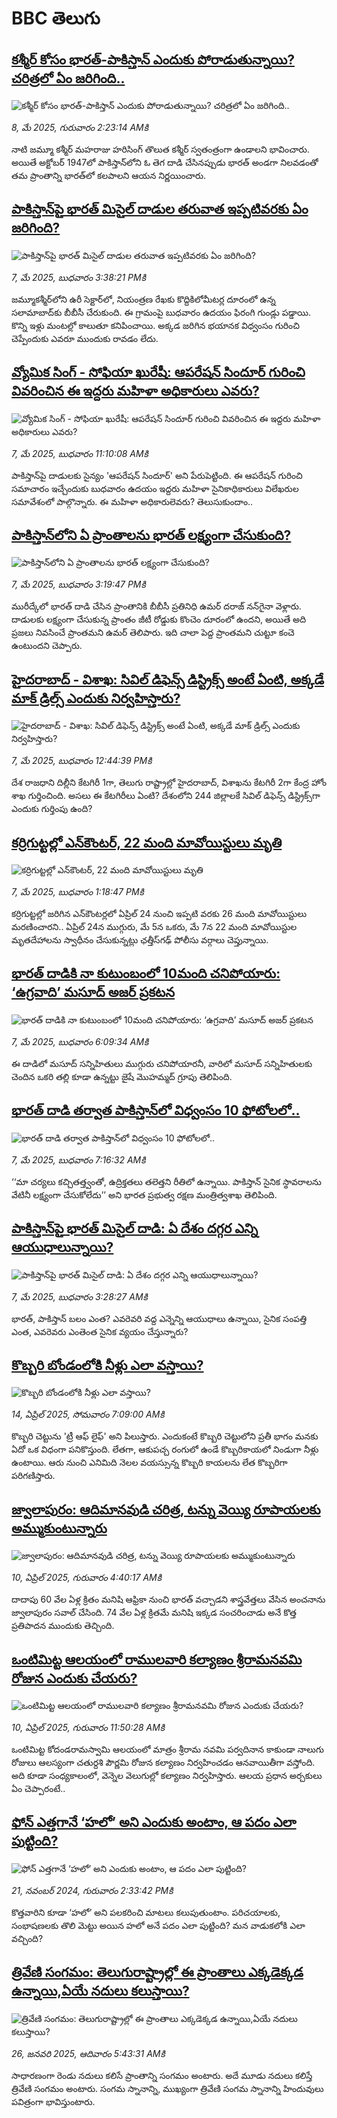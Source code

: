 # BBC తెలుగు## [కశ్మీర్ కోసం భారత్-పాకిస్తాన్ ఎందుకు పోరాడుతున్నాయి? చరిత్రలో ఏం జరిగింది..](https://www.bbc.com/telugu/articles/cvgng3qzp1yo?at_campaign=githubrss)![కశ్మీర్ కోసం భారత్-పాకిస్తాన్ ఎందుకు పోరాడుతున్నాయి? చరిత్రలో ఏం జరిగింది..](https://ichef.bbci.co.uk/ace/standard/240/cpsprodpb/0aec/live/1e42fe60-2bb4-11f0-8f57-b7237f6a66e6.jpg)_8, మే 2025, గురువారం 2:23:14 AMకి_నాటి జమ్మూ కశ్మీర్ మహరాజు హరిసింగ్ తొలుత కశ్మీర్ స్వతంత్రంగా ఉండాలని భావించారు. అయితే అక్టోబర్ 1947లో పాకిస్తాన్‌లోని ఓ తెగ దాడి చేసినప్పుడు భారత్ అండగా నిలవడంతో తమ ప్రాంతాన్ని భారత్‌లో కలపాలని ఆయన నిర్ణయించారు.## [పాకిస్తాన్‌పై భారత్ మిసైల్ దాడుల తరువాత ఇప్పటివరకు ఏం జరిగింది?](https://www.bbc.com/telugu/articles/cddedp791d4o?at_campaign=githubrss)![పాకిస్తాన్‌పై భారత్ మిసైల్ దాడుల తరువాత ఇప్పటివరకు ఏం జరిగింది?](https://ichef.bbci.co.uk/ace/standard/240/cpsprodpb/22f5/live/f512a250-2ba6-11f0-a6c0-cdbcee3bb103.jpg)_7, మే 2025, బుధవారం 3:38:21 PMకి_జమ్మూకశ్మీర్‌లోని ఉరీ సెక్టార్‌లో, నియంత్రణ రేఖకు కొద్దికిలోమీటర్ల దూరంలో ఉన్న సలామాబాద్‌కు బీబీసీ చేరుకుంది. ఈ గ్రామంపై బుధవారం ఉదయం ఫిరంగి గుండ్లు పడ్డాయి. కొన్ని ఇళ్లు మంటల్లో కాలుతూ కనిపించాయి. అక్కడ జరిగిన భయానక విధ్వంసం గురించి చెప్పేందుకు ఎవరూ ముందుకు రావడం లేదు.## [వ్యోమిక సింగ్ - సోఫియా ఖురేషీ: ఆపరేషన్ సిందూర్ గురించి వివరించిన ఈ ఇద్దరు మహిళా అధికారులు ఎవరు?](https://www.bbc.com/telugu/articles/c4grgwp34zlo?at_campaign=githubrss)![వ్యోమిక సింగ్ - సోఫియా ఖురేషీ: ఆపరేషన్ సిందూర్ గురించి వివరించిన ఈ ఇద్దరు మహిళా అధికారులు ఎవరు?](https://ichef.bbci.co.uk/ace/standard/240/cpsprodpb/009b/live/e7099eb0-2b2f-11f0-8ff1-59f5dcf8e9f5.png)_7, మే 2025, బుధవారం 11:10:08 AMకి_పాకిస్తాన్‌పై దాడులకు సైన్యం 'ఆపరేషన్ సిందూర్' అని పేరుపెట్టింది. 
ఈ ఆపరేషన్ గురించి సమాచారం ఇచ్చేందుకు బుధవారం ఉదయం ఇద్దరు మహిళా సైనికాధికారులు విలేఖరుల సమావేశంలో పాల్గొన్నారు. 
ఈ మహిళా అధికారులెవరు? తెలుసుకుందాం..## [పాకిస్తాన్‌లోని  ఏ ప్రాంతాలను భారత్ లక్ష్యంగా చేసుకుంది?](https://www.bbc.com/telugu/articles/c86j6y7py89o?at_campaign=githubrss)![పాకిస్తాన్‌లోని  ఏ ప్రాంతాలను భారత్ లక్ష్యంగా చేసుకుంది?](https://ichef.bbci.co.uk/ace/standard/240/cpsprodpb/5b69/live/5920a110-2b3f-11f0-b26b-ab62c890638b.jpg)_7, మే 2025, బుధవారం 3:19:47 PMకి_మురీద్కేలో భారత్ దాడి చేసిన ప్రాంతానికి బీబీసీ ప్రతినిధి ఉమర్ దరాజ్ నన్‌గైనా  వెళ్లారు. దాడులకు లక్ష్యంగా చేసుకున్న ప్రాంతం జీటీ రోడ్డుకు కొంచెం దూరంలో ఉందని, అయితే అది ప్రజలు నివసించే ప్రాంతమని ఉమర్ తెలిపారు. ఇది చాలా పెద్ద ప్రాంతమని చుట్టూ కంచె ఉంటుందని చెప్పారు.## [హైదరాబాద్ - విశాఖ: సివిల్ డిఫెన్స్ డిస్ట్రిక్స్‌ అంటే ఏంటి, అక్కడే మాక్ డ్రిల్స్ ఎందుకు నిర్వహిస్తారు?](https://www.bbc.com/telugu/articles/cy0y0djew7xo?at_campaign=githubrss)![హైదరాబాద్ - విశాఖ: సివిల్ డిఫెన్స్ డిస్ట్రిక్స్‌ అంటే ఏంటి, అక్కడే మాక్ డ్రిల్స్ ఎందుకు నిర్వహిస్తారు?](https://ichef.bbci.co.uk/ace/standard/240/cpsprodpb/a080/live/24eb1c00-2b3e-11f0-b26b-ab62c890638b.jpg)_7, మే 2025, బుధవారం 12:44:39 PMకి_దేశ రాజధాని దిల్లీని కేటగిరీ 1గా, తెలుగు రాష్ట్రాల్లో హైదరాబాద్, విశాఖను కేటగిరీ 2గా 
కేంద్ర హోం శాఖ గుర్తించింది. అసలు ఈ కేటగిరీలు ఏంటి? దేశంలోని 244 జిల్లాలకే సివిల్ డిఫెన్స్ డిస్ట్రిక్స్‌గా ఎందుకు గుర్తింపు ఉంది?## [కర్రిగుట్టల్లో ఎన్‌కౌంటర్, 22 మంది మావోయిస్టులు మృతి ](https://www.bbc.com/telugu/articles/c74z41r1zr7o?at_campaign=githubrss)![కర్రిగుట్టల్లో ఎన్‌కౌంటర్, 22 మంది మావోయిస్టులు మృతి ](https://ichef.bbci.co.uk/ace/standard/240/cpsprodpb/2ba5/live/76be5ed0-2b24-11f0-8f57-b7237f6a66e6.jpg)_7, మే 2025, బుధవారం 1:18:47 PMకి_కర్రిగుట్టల్లో జరిగిన ఎన్‌కౌంటర్లలో ఏప్రిల్ 24 నుంచి ఇప్పటి వరకు 26 మంది మావోయిస్టులు మరణించారని.. ఏప్రిల్ 24న ముగ్గురు, మే 5న ఒకరు, మే 7న 22 మంది మావోయిస్టుల మృతదేహాలను స్వాధీనం చేసుకున్నట్లు ఛత్తీస్‌గఢ్ పోలీసు వర్గాలు చెప్తున్నాయి.## [భారత్ దాడికి నా కుటుంబంలో 10మంది చనిపోయారు: ‘ఉగ్రవాది’ మసూద్ అజర్ ప్రకటన](https://www.bbc.com/telugu/articles/cx2v2p5x462o?at_campaign=githubrss)![భారత్ దాడికి నా కుటుంబంలో 10మంది చనిపోయారు: ‘ఉగ్రవాది’ మసూద్ అజర్ ప్రకటన](https://ichef.bbci.co.uk/ace/standard/240/cpsprodpb/43c0/live/836fd0e0-2b1b-11f0-a926-032a6ac0e498.jpg)_7, మే 2025, బుధవారం 6:09:34 AMకి_ఈ దాడిలో మసూద్ సన్నిహితులు ముగ్గురు చనిపోయారనీ, వారిలో మసూద్ సన్నిహితులకు చెందిన ఒకరి తల్లి కూడా ఉన్నట్టు జైషే మొహమ్మద్ గ్రూపు తెలిపింది.## [భారత్ దాడి తర్వాత పాకిస్తాన్‌లో విధ్వంసం 10 ఫోటోలలో..](https://www.bbc.com/telugu/articles/cly2yr30772o?at_campaign=githubrss)![భారత్ దాడి తర్వాత పాకిస్తాన్‌లో విధ్వంసం 10 ఫోటోలలో..](https://ichef.bbci.co.uk/ace/standard/240/cpsprodpb/cd97/live/88ffe4d0-2b13-11f0-8f57-b7237f6a66e6.jpg)_7, మే 2025, బుధవారం 7:16:32 AMకి_‘‘మా చర్యలు కచ్చితత్త్వంతో, ఉద్రిక్తతలు తలెత్తని రీతిలో ఉన్నాయి. పాకిస్తాన్ సైనిక స్థావరాలను వేటినీ లక్ష్యంగా చేసుకోలేదు’’ అని భారత ప్రభుత్వ రక్షణ మంత్రిత్వశాఖ  తెలిపింది.## [పాకిస్తాన్‌పై భారత్ మిసైల్ దాడి: ఏ దేశం దగ్గర ఎన్ని ఆయుధాలున్నాయి? ](https://www.bbc.com/telugu/articles/c0l0l4lywe7o?at_campaign=githubrss)![పాకిస్తాన్‌పై భారత్ మిసైల్ దాడి: ఏ దేశం దగ్గర ఎన్ని ఆయుధాలున్నాయి? ](https://ichef.bbci.co.uk/ace/standard/240/cpsprodpb/69fd/live/ab541140-25bf-11f0-8f57-b7237f6a66e6.jpg)_7, మే 2025, బుధవారం 3:28:27 AMకి_భారత్, పాకిస్తాన్‌ బలం ఎంత? ఎవరెవరి వద్ద ఎన్నెన్ని ఆయుధాలు ఉన్నాయి, సైనిక సంపత్తి ఎంత, ఎవరెవరు ఎంతెంత సైనిక వ్యయం చేస్తున్నారు?## [కొబ్బరి బోండంలోకి నీళ్లు ఎలా వస్తాయి?](https://www.bbc.com/telugu/articles/czjn4mzxxy8o?at_campaign=githubrss)![కొబ్బరి బోండంలోకి నీళ్లు ఎలా వస్తాయి?](https://ichef.bbci.co.uk/ace/standard/240/cpsprodpb/46c5/live/684a55e0-18fd-11f0-8b11-7756b7b808cc.jpg)_14, ఏప్రిల్ 2025, సోమవారం 7:09:00 AMకి_కొబ్బరి చెట్టును 'ట్రీ ఆఫ్ లైఫ్' అని పిలుస్తారు. ఎందుకంటే కొబ్బరి చెట్టులోని ప్రతీ భాగం మనకు ఏదో ఒక విధంగా పనికొస్తుంది. లేతగా, ఆకుపచ్చ రంగులో ఉండే కొబ్బరికాయలో నిండుగా నీళ్లు ఉంటాయి. ఆరు నుంచి ఎనిమిది నెలల వయస్సున్న కొబ్బరి కాయలను లేత కొబ్బరిగా పరిగణిస్తారు.## [జ్వాలాపురం: ఆదిమానవుడి చరిత్ర, టన్ను వెయ్యి రూపాయలకు అమ్ముకుంటున్నారు ](https://www.bbc.com/telugu/articles/creqqnwdd5qo?at_campaign=githubrss)![జ్వాలాపురం: ఆదిమానవుడి చరిత్ర, టన్ను వెయ్యి రూపాయలకు అమ్ముకుంటున్నారు ](https://ichef.bbci.co.uk/ace/standard/240/cpsprodpb/765e/live/b472e2d0-15b4-11f0-842b-a7355694993d.jpg)_10, ఏప్రిల్ 2025, గురువారం 4:40:17 AMకి_దాదాపు 60 వేల ఏళ్ల క్రితం మనిషి ఆఫ్రికా నుంచి భారత్ వచ్చాడని శాస్త్రవేత్తలు వేసిన అంచనాను జ్వాలాపురం సవాల్ చేసింది. 74 వేల ఏళ్ల క్రితమే మనిషి ఇక్కడ సంచరించాడు అనే కొత్త ప్రతిపాదన ముందుకు తెచ్చింది.## [ఒంటిమిట్ట ఆలయంలో రాములవారి కల్యాణం శ్రీరామనవమి రోజున ఎందుకు చేయరు?](https://www.bbc.com/telugu/articles/ce822j5e465o?at_campaign=githubrss)![ఒంటిమిట్ట ఆలయంలో రాములవారి కల్యాణం శ్రీరామనవమి రోజున ఎందుకు చేయరు?](https://ichef.bbci.co.uk/ace/standard/240/cpsprodpb/fed5/live/25534d40-1601-11f0-b58a-6113af226972.jpg)_10, ఏప్రిల్ 2025, గురువారం 11:50:28 AMకి_ఒంటిమిట్ట కోదండరామస్వామి ఆలయంలో మాత్రం శ్రీరామ నవమి పర్వదినాన కాకుండా నాలుగు రోజులు ఆలస్యంగా చతుర్దశి పౌర్ణమి రోజున కల్యాణం నిర్వహించడం ఆనవాయితీగా వస్తోంది. అది కూడా సంధ్యకాలంలో, వెన్నెల వెలుగుల్లో కల్యాణం నిర్వహిస్తారు. ఆలయ ప్రధాన అర్చకులు ఏం చెప్పారంటే..## [ఫోన్ ఎత్తగానే ‘హలో’ అని ఎందుకు అంటాం, ఆ పదం ఎలా పుట్టింది?](https://www.bbc.com/telugu/articles/cgj7x7gdjq4o?at_campaign=githubrss)![ఫోన్ ఎత్తగానే ‘హలో’ అని ఎందుకు అంటాం, ఆ పదం ఎలా పుట్టింది?](https://ichef.bbci.co.uk/ace/standard/240/cpsprodpb/0618/live/7a20ebb0-a807-11ef-b21e-5359bd56d02f.jpg)_21, నవంబర్ 2024, గురువారం 2:33:42 PMకి_కొత్తవారిని కూడా ‘హలో’ అని పలకరించి మాటలు కలుపుతుంటాం.  పరిచయాలకు, సంభాషణలకు తొలి మెట్టు అయిన హలో అనే పదం ఎలా పుట్టింది? మన వాడుకలోకి ఎలా వచ్చింది?## [త్రివేణి సంగమం: తెలుగురాష్ట్రాల్లో ఈ ప్రాంతాలు ఎక్కడెక్కడ ఉన్నాయి,ఏయే నదులు కలుస్తాయి? ](https://www.bbc.com/telugu/articles/cz7elrr17jeo?at_campaign=githubrss)![త్రివేణి సంగమం: తెలుగురాష్ట్రాల్లో ఈ ప్రాంతాలు ఎక్కడెక్కడ ఉన్నాయి,ఏయే నదులు కలుస్తాయి? ](https://ichef.bbci.co.uk/ace/standard/240/cpsprodpb/9dad/live/7f50e780-da42-11ef-a37f-eba91255dc3d.jpg)_26, జనవరి 2025, ఆదివారం 5:43:31 AMకి_సాధారణంగా రెండు నదులు కలిసే ప్రాంతాన్ని సంగమం అంటారు. అదే మూడు నదులు కలిస్తే త్రివేణి సంగమం అంటారు. సంగమ స్నానాన్ని, ముఖ్యంగా త్రివేణి సంగమ స్నానాన్ని హిందువులు పవిత్రంగా భావిస్తుంటారు.